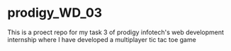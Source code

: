 # prodigy_WD_03
This is a proect repo for my task 3 of prodigy infotech's web development internship where I have developed a multiplayer tic tac toe game
